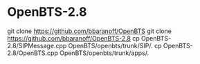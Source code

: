 # OpenBTS-2.8
git clone https://github.com/bbaranoff/OpenBTS
git clone https://github.com/bbaranoff/OpenBTS-2.8
cp OpenBTS-2.8/SIPMessage.cpp OpenBTS/openbts/trunk/SIP/.
cp OpenBTS-2.8/OpenBTS.cpp OpenBTS/openbts/trunk/apps/.
